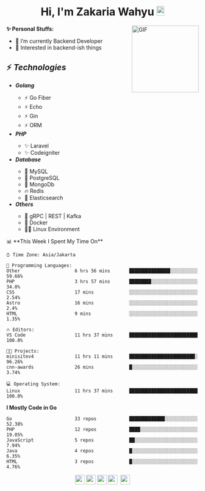 <h1 align="center">Hi, I'm Zakaria Wahyu <img src="https://github.com/TheDudeThatCode/TheDudeThatCode/blob/master/Assets/Hi.gif" width="20px" height="25px"></h1>

<img align="right" alt="GIF" height="175px" src="https://www.nayakapratama.co.id/wp-content/uploads/2019/07/Website-Maintenance.gif" />

**✨ Personal Stuffs:**
- 🔭 I’m currently Backend Developer
- 🌱 Interested in backend-ish things

<h2>⚡ <i>Technologies</i></h2>
<ul>
<li><strong><i>Golang</i></strong></li>
  <ul>
    <li>⚡ Go Fiber</li>
    <li>⚡ Echo</li>
    <li>⚡ Gin</li>
    <li>⚡ ORM</li>
  </ul>
<li><strong><i>PHP</i></strong></li>
  <ul>
    <li>✨ Laravel</li>
    <li>✨ Codeigniter</li>
  </ul>
<li><strong><i>Database</i></strong></li>
  <ul>
    <li>🐬 MySQL</li>
    <li>🐘 PostgreSQL</li>
    <li>🍃 MongoDb</li>
    <li>🔥 Redis</li>
    <li>🔎 Elasticsearch</li>
  </ul>
  <li><strong><i>Others</i></strong></li>
  <ul>
    <li>💫 gRPC | REST | Kafka</li>
    <li>🐳 Docker</li>
    <li>👨‍💻 Linux Environment</li>
  </ul>
</ul>
<!--START_SECTION:waka-->
📊 **This Week I Spent My Time On** 

```text
⌚︎ Time Zone: Asia/Jakarta

💬 Programming Languages: 
Other                    6 hrs 56 mins       ███████████████░░░░░░░░░░   59.66% 
PHP                      3 hrs 57 mins       ████████░░░░░░░░░░░░░░░░░   34.0% 
CSS                      17 mins             ░░░░░░░░░░░░░░░░░░░░░░░░░   2.54% 
Astro                    16 mins             ░░░░░░░░░░░░░░░░░░░░░░░░░   2.4% 
HTML                     9 mins              ░░░░░░░░░░░░░░░░░░░░░░░░░   1.35%

🔥 Editors: 
VS Code                  11 hrs 37 mins      █████████████████████████   100.0%

🐱‍💻 Projects: 
minisitev4               11 hrs 11 mins      ████████████████████████░   96.26% 
cnn-awards               26 mins             █░░░░░░░░░░░░░░░░░░░░░░░░   3.74%

💻 Operating System: 
Linux                    11 hrs 37 mins      █████████████████████████   100.0%

```

**I Mostly Code in Go** 

```text
Go                       33 repos            █████████████░░░░░░░░░░░░   52.38% 
PHP                      12 repos            ████░░░░░░░░░░░░░░░░░░░░░   19.05% 
JavaScript               5 repos             ██░░░░░░░░░░░░░░░░░░░░░░░   7.94% 
Java                     4 repos             █░░░░░░░░░░░░░░░░░░░░░░░░   6.35% 
HTML                     3 repos             █░░░░░░░░░░░░░░░░░░░░░░░░   4.76%

```



<!--END_SECTION:waka-->

<p align="center">
<a href="https://www.linkedin.com/in/zakariawahyu" target="_blank"><img src="https://img.shields.io/badge/linkedin-%230077B5.svg?&style=for-the-badge&logo=linkedin&logoColor=white" height=25></a>
<a href="https://medium.com/@zakariawahyu" target="_blank"><img src="https://img.shields.io/badge/Medium-12100E?style=for-the-badge&logo=medium&logoColor=white" height=25></a>
<a href="https://medium.com/@zakariawahyu" target="_blank"><img src="https://img.shields.io/badge/Portfolio-2300843e?style=for-the-badge&logo=About.me&logoColor=white" height=25></a>
<a href="https://www.twitter.com/_zakariawahyu" target="_blank"><img src="https://img.shields.io/badge/twitter-%231DA1F2.svg?&style=for-the-badge&logo=twitter&logoColor=white" height=25></a> 
<a href="https://www.instagram.com/_zakariawahyu" target="_blank"><img src="https://img.shields.io/badge/instagram-%23E4405F.svg?&style=for-the-badge&logo=instagram&logoColor=white" height=25></a>
